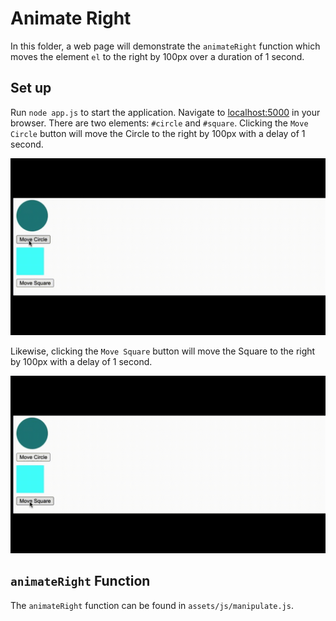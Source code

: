 # Animate Right

In this folder, a web page will demonstrate the `animateRight` function which
moves the element `el` to the right by 100px over a duration of 1 second.

## Set up

Run `node app.js` to start the application. Navigate to [localhost:5000](http://localhost:5000) in your browser. There are two elements: `#circle` and `#square`.
Clicking the `Move Circle` button will move the Circle to the right by 100px
with a delay of 1 second.

<img src="img/move-circle-cut.gif" width="800px" alt="Move Circle" />

Likewise, clicking the `Move Square` button will move the Square to the right by 100px with a delay of 1 second.

<img src="img/move-square-cut.gif" width="800px" alt="Move Square" />

## `animateRight` Function

The `animateRight` function can be found in `assets/js/manipulate.js`.
